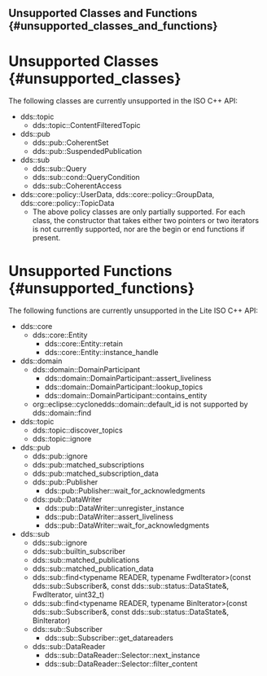 Unsupported Classes and Functions                                                                   {#unsupported_classes_and_functions}
---------------------------------

Unsupported Classes                                                                                 {#unsupported_classes}
===================

The following classes are currently unsupported in the ISO C++ API:

- dds::topic
    - dds::topic::ContentFilteredTopic
- dds::pub
    - dds::pub::CoherentSet
    - dds::pub::SuspendedPublication
- dds::sub
    - dds::sub::Query
    - dds::sub::cond::QueryCondition
    - dds::sub::CoherentAccess
- dds::core::policy::UserData, dds::core::policy::GroupData, dds::core::policy::TopicData
    - The above policy classes are only partially supported. For each class, the constructor that
    takes either two pointers or two iterators is not currently supported, nor are the begin or end
    functions if present.

Unsupported Functions                                                                               {#unsupported_functions}
=====================

The following functions are currently unsupported in the Lite ISO C++ API:

- dds::core
    - dds::core::Entity
        - dds::core::Entity::retain
        - dds::core::Entity::instance_handle
- dds::domain
    - dds::domain::DomainParticipant
        - dds::domain::DomainParticipant::assert_liveliness
        - dds::domain::DomainParticipant::lookup_topics
        - dds::domain::DomainParticipant::contains_entity
    - org::eclipse::cyclonedds::domain::default_id is not supported by dds::domain::find
- dds::topic
    - dds::topic::discover_topics
    - dds::topic::ignore
- dds::pub
    - dds::pub::ignore
    - dds::pub::matched_subscriptions
    - dds::pub::matched_subscription_data
    - dds::pub::Publisher
        - dds::pub::Publisher::wait_for_acknowledgments
    - dds::pub::DataWriter
        - dds::pub::DataWriter::unregister_instance
        - dds::pub::DataWriter::assert_liveliness
        - dds::pub::DataWriter::wait_for_acknowledgments
- dds::sub
    - dds::sub::ignore
    - dds::sub::builtin_subscriber
    - dds::sub::matched_publications
    - dds::sub::matched_publication_data
    - dds::sub::find<typename READER, typename FwdIterator>(const dds::sub::Subscriber&, const dds::sub::status::DataState&, FwdIterator, uint32_t)
    - dds::sub::find<typename READER, typename BinIterator>(const dds::sub::Subscriber&, const dds::sub::status::DataState&, BinIterator)
    - dds::sub::Subscriber
        - dds::sub::Subscriber::get_datareaders
    - dds::sub::DataReader
        - dds::sub::DataReader::Selector::next_instance
        - dds::sub::DataReader::Selector::filter_content
